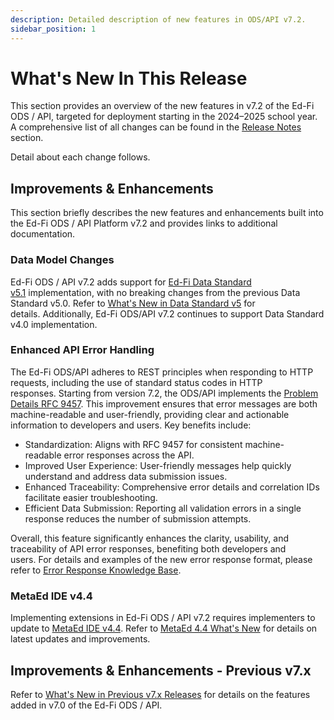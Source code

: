 ```yaml
---
description: Detailed description of new features in ODS/API v7.2.
sidebar_position: 1
---
```


# What's New In This Release

This section provides an overview of the new features in v7.2 of the Ed-Fi ODS /
API, targeted for deployment starting in the 2024–2025 school year. A
comprehensive list of all changes can be found in the [Release
Notes](./release-notes.md) section.

Detail about each change follows.

## Improvements & Enhancements

This section briefly describes the new features and enhancements built into the
Ed-Fi ODS / API Platform v7.2 and provides links to additional documentation.

### Data Model Changes

Ed-Fi ODS / API v7.2 adds support for [Ed-Fi Data Standard
v5.1](https://edfi.atlassian.net/wiki/spaces/EFDS5/overview) implementation, with
no breaking changes from the previous Data Standard v5.0. Refer to [What's New
in Data Standard
v5](https://edfi.atlassian.net/wiki/spaces/EFDS5/pages/26706990/What%27s+New) for
details. Additionally, Ed-Fi ODS/API v7.2 continues to support Data Standard
v4.0 implementation.

### Enhanced API Error Handling

The Ed-Fi ODS/API adheres to REST principles when responding to HTTP requests,
including the use of standard status codes in HTTP responses. Starting from
version 7.2, the ODS/API implements the [Problem Details RFC
9457](https://www.rfc-editor.org/rfc/rfc9457.html). This improvement ensures
that error messages are both machine-readable and user-friendly, providing clear
and actionable information to developers and users. Key benefits include:

* Standardization: Aligns with RFC 9457 for consistent machine-readable error
  responses across the API.
* Improved User Experience: User-friendly messages help quickly understand and
  address data submission issues.
* Enhanced Traceability: Comprehensive error details and correlation IDs
  facilitate easier troubleshooting.
* Efficient Data Submission: Reporting all validation errors in a single
  response reduces the number of submission attempts.

Overall, this feature significantly enhances the clarity, usability, and
traceability of API error responses, benefiting both developers and users. For
details and examples of the new error response format, please refer to [Error
Response Knowledge
Base](../client-developers-guide/error-response-knowledge-base.md).

### MetaEd IDE v4.4

Implementing extensions in Ed-Fi ODS / API v7.2 requires implementers to update
to [MetaEd IDE
v4.4](https://edfi.atlassian.net/wiki/display/METAED20/MetaEd+Home). Refer to
[MetaEd 4.4 What's
New](https://edfi.atlassian.net/wiki/spaces/METAED20/pages/23711107/What%27s+New)
for details on latest updates and improvements.

## Improvements & Enhancements - Previous v7.x

Refer to [What's New in Previous v7.x
Releases](./whats-new-in-prev-v7x-releases.md) for details on the
features added in v7.0 of the Ed-Fi ODS / API.
